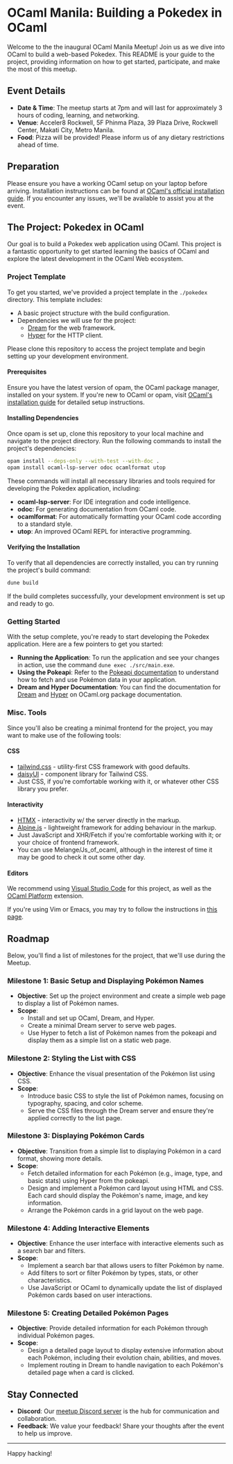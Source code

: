 # OCaml Manila: Building a Pokedex in OCaml

Welcome to the the inaugural OCaml Manila Meetup! Join us as we dive into OCaml to build a web-based Pokedex. This README is your guide to the project, providing information on how to get started, participate, and make the most of this meetup.

## Event Details

- **Date & Time**: The meetup starts at 7pm and will last for approximately 3 hours of coding, learning, and networking.
- **Venue**: Acceler8 Rockwell, 5F Phinma Plaza, 39 Plaza Drive, Rockwell Center, Makati City, Metro Manila.
- **Food**: Pizza will be provided! Please inform us of any dietary restrictions ahead of time.

## Preparation

Please ensure you have a working OCaml setup on your laptop before arriving. Installation instructions can be found at [OCaml's official installation guide](https://ocaml.org/install). If you encounter any issues, we'll be available to assist you at the event.

## The Project: Pokedex in OCaml

Our goal is to build a Pokedex web application using OCaml. This project is a fantastic opportunity to get started learning the basics of OCaml and explore the latest development in the OCaml Web ecosystem.

### Project Template

To get you started, we've provided a project template in the `./pokedex` directory. This template includes:

- A basic project structure with the build configuration.
- Dependencies we will use for the project:
  - [Dream](https://github.com/aantron/dream) for the web framework.
  - [Hyper](https://github.com/aantron/hyper) for the HTTP client.

Please clone this repository to access the project template and begin setting up your development environment.

#### Prerequisites

Ensure you have the latest version of opam, the OCaml package manager, installed on your system. If you're new to OCaml or opam, visit [OCaml's installation guide](https://ocaml.org/learn/tutorials/up_and_running.html) for detailed setup instructions.

#### Installing Dependencies

Once opam is set up, clone this repository to your local machine and navigate to the project directory. Run the following commands to install the project's dependencies:

```bash
opam install --deps-only --with-test --with-doc .
opam install ocaml-lsp-server odoc ocamlformat utop
```

These commands will install all necessary libraries and tools required for developing the Pokedex application, including:

- **ocaml-lsp-server**: For IDE integration and code intelligence.
- **odoc**: For generating documentation from OCaml code.
- **ocamlformat**: For automatically formatting your OCaml code according to a standard style.
- **utop**: An improved OCaml REPL for interactive programming.

#### Verifying the Installation

To verify that all dependencies are correctly installed, you can try running the project's build command:

```bash
dune build
```

If the build completes successfully, your development environment is set up and ready to go.

### Getting Started

With the setup complete, you're ready to start developing the Pokedex application. Here are a few pointers to get you started:

- **Running the Application**: To run the application and see your changes in action, use the command `dune exec ./src/main.exe`.
- **Using the Pokeapi**: Refer to the [Pokeapi documentation](https://pokeapi.co/docs/v2) to understand how to fetch and use Pokémon data in your application.
- **Dream and Hyper Documentation**: You can find the documentation for [Dream](https://ocaml.org/p/dream) and [Hyper](https://ocaml.org/p/hyper) on OCaml.org package documentation.

### Misc. Tools

Since you'll also be creating a minimal frontend for the project, you may want to make use of the following tools:

#### CSS

* [tailwind.css](https://tailwindcss.com/) - utility-first CSS framework with good defaults.
* [daisyUI](https://daisyui.com/) - component library for Tailwind CSS.
* Just CSS, if you're comfortable working with it, or whatever other CSS library you prefer.

#### Interactivity

* [HTMX](https://htmx.org) - interactivity w/ the server directly in the markup.
* [Alpine.js](https://alpinejs.dev/) - lightweight framework for adding behaviour in the markup.
* Just JavaScript and XHR/Fetch if you're comfortable working with it; or your choice of frontend framework.
* You can use Melange/Js_of_ocaml, although in the interest of time it may be good to check it out some other day.

#### Editors

We recommend using [Visual Studio Code](https://code.visualstudio.com) for this project, as well as the [OCaml Platform](https://marketplace.visualstudio.com/items?itemName=ocamllabs.ocaml-platform) extension.

If you're using Vim or Emacs, you may try to follow the instructions in [this page](https://ocaml.org/docs/set-up-editor).

## Roadmap

Below, you'll find a list of milestones for the project, that we'll use during the Meetup.

### Milestone 1: Basic Setup and Displaying Pokémon Names
- **Objective**: Set up the project environment and create a simple web page to display a list of Pokémon names.
- **Scope**:
  - Install and set up OCaml, Dream, and Hyper.
  - Create a minimal Dream server to serve web pages.
  - Use Hyper to fetch a list of Pokémon names from the pokeapi and display them as a simple list on a static web page.

### Milestone 2: Styling the List with CSS
- **Objective**: Enhance the visual presentation of the Pokémon list using CSS.
- **Scope**:
  - Introduce basic CSS to style the list of Pokémon names, focusing on typography, spacing, and color scheme.
  - Serve the CSS files through the Dream server and ensure they're applied correctly to the list page.

### Milestone 3: Displaying Pokémon Cards
- **Objective**: Transition from a simple list to displaying Pokémon in a card format, showing more details.
- **Scope**:
  - Fetch detailed information for each Pokémon (e.g., image, type, and basic stats) using Hyper from the pokeapi.
  - Design and implement a Pokémon card layout using HTML and CSS. Each card should display the Pokémon's name, image, and key information.
  - Arrange the Pokémon cards in a grid layout on the web page.

### Milestone 4: Adding Interactive Elements
- **Objective**: Enhance the user interface with interactive elements such as a search bar and filters.
- **Scope**:
  - Implement a search bar that allows users to filter Pokémon by name.
  - Add filters to sort or filter Pokémon by types, stats, or other characteristics.
  - Use JavaScript or OCaml to dynamically update the list of displayed Pokémon cards based on user interactions.

### Milestone 5: Creating Detailed Pokémon Pages
- **Objective**: Provide detailed information for each Pokémon through individual Pokémon pages.
- **Scope**:
  - Design a detailed page layout to display extensive information about each Pokémon, including their evolution chain, abilities, and moves.
  - Implement routing in Dream to handle navigation to each Pokémon's detailed page when a card is clicked.

## Stay Connected

- **Discord**: Our [meetup Discord server](https://discord.gg/juTxX2XA) is the hub for communication and collaboration.
- **Feedback**: We value your feedback! Share your thoughts after the event to help us improve.

---

Happy hacking!
